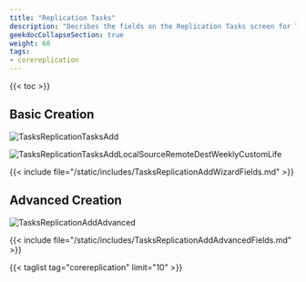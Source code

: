 ```yaml
---
title: "Replication Tasks"
description: "Decribes the fields on the Replication Tasks screen for TrueNAS CORE."
geekdocCollapseSection: true
weight: 60
tags:
- corereplication
---
```


{{< toc >}}

## Basic Creation

![TasksReplicationTasksAdd](/images/CORE/12.0/TasksReplicationTasksAdd.png "Add Replication Task")

![TasksReplicationTasksAddLocalSourceRemoteDestWeeklyCustomLife](/images/CORE/12.0/TasksReplicationTasksAddLocalSourceRemoteDestWeeklyCustomLife.png "Description")

{{< include file="/static/includes/TasksReplicationAddWizardFields.md" >}}

## Advanced Creation

![TasksReplicationAddAdvanced](/images/CORE/13.0/TasksReplicationAddAdvanced.png "Add Replication Task")

{{< include file="/static/includes/TasksReplicationAddAdvancedFields.md" >}}

{{< taglist tag="corereplication" limit="10" >}}
